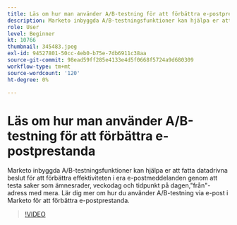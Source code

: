 ```yaml
---
title: Läs om hur man använder A/B-testning för att förbättra e-postprestanda
description: Marketo inbyggda A/B-testningsfunktioner kan hjälpa er att fatta datadrivna beslut för att förbättra effektiviteten i era e-postmeddelanden genom att testa saker som ämnesrader, veckodag och tidpunkt på dagen,"från"-adress med mera. Lär dig mer om hur du använder A/B-testning via e-post i Marketo för att förbättra e-postprestanda.
role: User
level: Beginner
kt: 10766
thumbnail: 345483.jpeg
exl-id: 94527801-50cc-4eb0-b75e-7db6911c38aa
source-git-commit: 98ead59ff285e4133e4d5f0668f5724a9d680309
workflow-type: tm+mt
source-wordcount: '120'
ht-degree: 0%

---
```


# Läs om hur man använder A/B-testning för att förbättra e-postprestanda

Marketo inbyggda A/B-testningsfunktioner kan hjälpa er att fatta datadrivna beslut för att förbättra effektiviteten i era e-postmeddelanden genom att testa saker som ämnesrader, veckodag och tidpunkt på dagen,&quot;från&quot;-adress med mera. Lär dig mer om hur du använder A/B-testning via e-post i Marketo för att förbättra e-postprestanda.

>[!VIDEO](https://video.tv.adobe.com/v/345483/?quality=12&learn=on)
